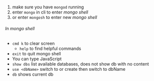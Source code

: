 1. make sure you have `mongod` running
2. enter `mongo` in cli to enter *mongo shell*
3. or enter `mongosh` to enter new *mongo shell*

###### In mongo shell
- `cmd k` to clear screen
	- `help` to find helpful commands
- `exit` to quit mongo shell
- You can type JavaScript
- `show dbs` list available databases, does not show db with no content
- `use <dbName>`  switch to or create then switch to dbName
- `db` shows current db

